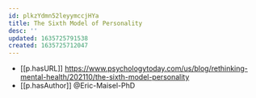 ```yaml
---
id: plkzYdmn52leyymccjHYa
title: The Sixth Model of Personality
desc: ''
updated: 1635725791538
created: 1635725712047
---
```




- [[p.hasURL]] https://www.psychologytoday.com/us/blog/rethinking-mental-health/202110/the-sixth-model-personality
- [[p.hasAuthor]] @Eric-Maisel-PhD
